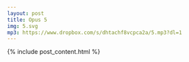```yaml
---
layout: post
title: Opus 5
img: 5.svg
mp3: https://www.dropbox.com/s/dhtachf8vcpca2a/5.mp3?dl=1
---
```


{% include post_content.html %}